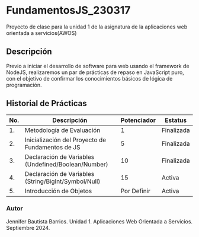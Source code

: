 # FundamentosJS_230317
Proyecto de clase para la unidad 1 de la asignatura de la aplicaciones web orientada a servicios(AWOS)

## Descripción
Previo a iniciar el desarrollo de software para web usando el framework de NodeJS, realizaremos un par de prácticas de repaso en JavaScript puro, con el objetivo de confirmar los conocimientos básicos de lógica de programación.

## Historial de Prácticas

|No.|Descripción|Potenciador|Estatus|
|---|----|----|----|
|1.|Metodología de Evaluación|1|Finalizada|
|2.|Inicialización del Proyecto de Fundamentos de JS|5|Finalizada|
|3.|Declaración de Variables (Undefined/Boolean/Number)|10|Finalizada|
|4.|Declaración de Variables (String/BigInt/Symbol/Null)|15|Activa|
|5.|Introducción de Objetos|Por Definir|Activa|

### Autor
Jennifer Bautista Barrios.
Unidad 1.
Aplicaciones Web Orientada a Servicios.
Septiembre 2024.